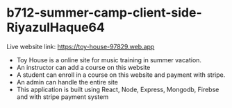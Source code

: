 # b712-summer-camp-client-side-RiyazulHaque64

Live website link: https://toy-house-97829.web.app

- Toy House is a online site for music training in summer vacation.
- An instructor can add a course on this website
- A student can enroll in a course on this website and payment with stripe.
- An admin can handle the entire site
- This application is built using React, Node, Express, Mongodb, Firebse and with stripe payment system
